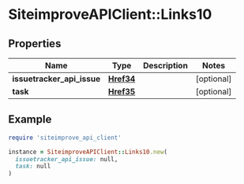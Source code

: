 # SiteimproveAPIClient::Links10

## Properties

| Name | Type | Description | Notes |
| ---- | ---- | ----------- | ----- |
| **issuetracker_api_issue** | [**Href34**](Href34.md) |  | [optional] |
| **task** | [**Href35**](Href35.md) |  | [optional] |

## Example

```ruby
require 'siteimprove_api_client'

instance = SiteimproveAPIClient::Links10.new(
  issuetracker_api_issue: null,
  task: null
)
```

